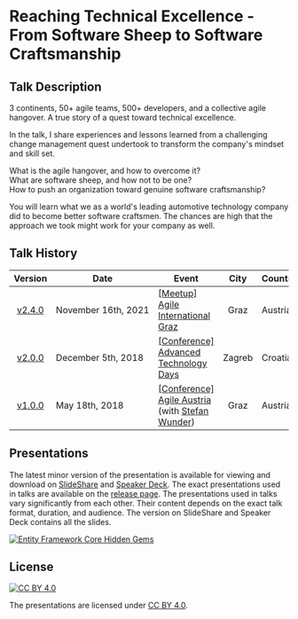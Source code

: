 # Reaching Technical Excellence - From Software Sheep to Software Craftsmanship

## Talk Description

3 continents, 50+ agile teams, 500+ developers, and a collective agile hangover. A true story of a quest toward technical excellence.

In the talk, I share experiences and lessons learned from a challenging change management quest undertook to transform the company's mindset and skill set.

What is the agile hangover, and how to overcome it?</br>
What are software sheep, and how not to be one?</br>
How to push an organization toward genuine software craftsmanship?

You will learn what we as a world's leading automotive technology company did to become better software craftsmen. The chances are high that the approach we took might work for your company as well.

## Talk History

|                           Version                            | Date                          | Event                                                        |       City        | Country | Video |
| :----------------------------------------------------------: | ----------------------------- | ------------------------------------------------------------ | :---------------: | ------- | ----- |
| [v2.4.0](https://github.com/ironcev-talks/reaching-technical-excellence-from-software-sheep-to-software-craftsmanship/releases/tag/2021-11-16-Graz-Austria-Agile-International-Graz-Meetup) | November&nbsp;16th,&nbsp;2021 | [[Meetup] Agile International Graz](https://www.meetup.com/agile-international-graz/events/281563714/) | Graz | Austria | - |
| [v2.0.0](https://github.com/ironcev-talks/reaching-technical-excellence-from-software-sheep-to-software-craftsmanship/releases/tag/2018-12-05-Zagreb-Croatia-Advanced-Technology-Days-Conference) | December&nbsp;5th,&nbsp;2018 | [[Conference] Advanced Technology Days](https://advtechdays.com/) | Zagreb | Croatia | - |
| [v1.0.0](https://github.com/ironcev-talks/reaching-technical-excellence-from-software-sheep-to-software-craftsmanship/releases/tag/2018-05-18-Graz-Austria-Agile-Austria-Conference) | May&nbsp;18th,&nbsp;2018 | [[Conference] Agile Austria](https://agile-austria.org/en/) (with [Stefan Wunder](https://twitter.com/stwunder)) | Graz | Austria | [YouTube](https://www.youtube.com/watch?v=nOESnHoDHjQ) |

## Presentations

The latest minor version of the presentation is available for viewing and download on [SlideShare](https://www.slideshare.net/roncevi/reaching-technical-excellence-from-software-sheep-to-software-craftsmanship) and [Speaker Deck](https://speakerdeck.com/ironcev/reaching-technical-excellence-from-software-sheep-to-software-craftsmanship). The exact presentations used in talks are available on the [release page](https://github.com/ironcev-talks/reaching-technical-excellence-from-software-sheep-to-software-craftsmanship/releases). The presentations used in talks vary significantly from each other. Their content depends on the exact talk format, duration, and audience. The version on SlideShare and Speaker Deck contains all the slides.

[![Entity Framework Core Hidden Gems](images/entity-framework-core-hidden-gems.jpg)](https://www.slideshare.net/roncevi/entity-framework-core-hidden-gems-v080-231160063)

## License

[![CC BY 4.0](http://mirrors.creativecommons.org/presskit/buttons/88x31/svg/by.svg)](https://creativecommons.org/licenses/by/4.0/)

The presentations are licensed under [CC BY 4.0](https://creativecommons.org/licenses/by/4.0/).
